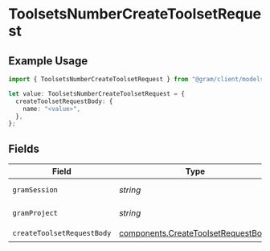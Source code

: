 # ToolsetsNumberCreateToolsetRequest

## Example Usage

```typescript
import { ToolsetsNumberCreateToolsetRequest } from "@gram/client/models/operations";

let value: ToolsetsNumberCreateToolsetRequest = {
  createToolsetRequestBody: {
    name: "<value>",
  },
};
```

## Fields

| Field                                                                                      | Type                                                                                       | Required                                                                                   | Description                                                                                |
| ------------------------------------------------------------------------------------------ | ------------------------------------------------------------------------------------------ | ------------------------------------------------------------------------------------------ | ------------------------------------------------------------------------------------------ |
| `gramSession`                                                                              | *string*                                                                                   | :heavy_minus_sign:                                                                         | Session header                                                                             |
| `gramProject`                                                                              | *string*                                                                                   | :heavy_minus_sign:                                                                         | project header                                                                             |
| `createToolsetRequestBody`                                                                 | [components.CreateToolsetRequestBody](../../models/components/createtoolsetrequestbody.md) | :heavy_check_mark:                                                                         | N/A                                                                                        |